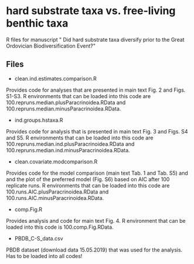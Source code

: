 # hard substrate taxa vs. free-living benthic taxa

R files for manuscript " Did hard substrate taxa diversify prior to the Great Ordovician Biodiversification Event?"

## Files

* clean.ind.estimates.comparison.R

Provides code for analyses that are presented in main text Fig. 2 and Figs. S1-S3. R environments that can be loaded into this code are
100.repruns.median.plusParacrinoidea.RData and
100.repruns.median.minusParacrinoidea.RData.


* ind.groups.hstaxa.R

Provides code for analysis that is presented in main text Fig. 3 and Figs. S4 and S5. R environments that can be loaded into this code are
100.repruns.median.ind.plusParacrinoidea.RData and
100.repruns.median.ind.minusParacrinoidea.RData.

* clean.covariate.modcomparison.R

Provides code for the model comparison (main text Tab. 1 and Tab. S5) and  and the plot of the preferred model (Fig. S6) based on AIC after 100 replicate runs.
R environments that can be loaded into this code are
100.runs.AIC.plusParacrinoidea.RData and 
100.runs.AIC.minusParacrinoidea.RData.

* comp.Fig.R

Provides analysis and code for main text Fig. 4.
R environment that can be loaded into this code is
100.comp.Fig.RData.

* PBDB_C-S_data.csv

PBDB dataset (download data 15.05.2019) that was used for the analysis. Has to be loaded into all codes!
